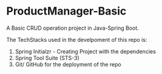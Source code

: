 # ProductManager-Basic

A Basic CRUD operation project in Java-Spring Boot.

The TechStacks used in the develpoment of this repo is:

1. Spring Initialzr - Creating Project with the dependencies
2. Spring Tool Suite (STS-3)
3. Git/ GitHub for the deployment of the repo
